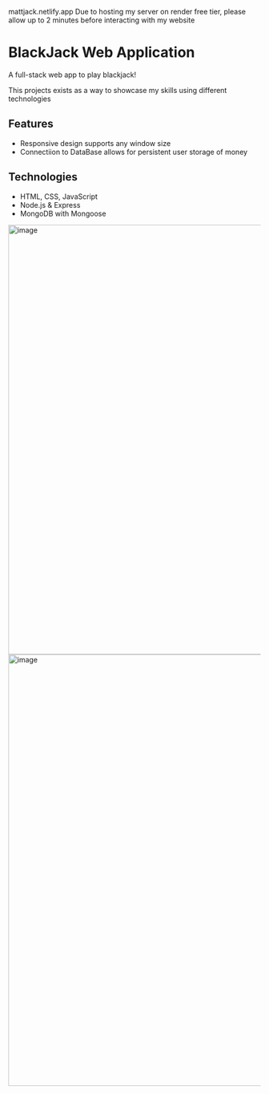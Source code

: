 mattjack.netlify.app
Due to hosting my server on render free tier, please allow up to 2 minutes before 
interacting with my website

# BlackJack Web Application
A full-stack web app to play blackjack!

This projects exists as a way to showcase my skills using different technologies

## Features
- Responsive design supports any window size
- Connectiion to DataBase allows for persistent user storage of money

## Technologies
- HTML, CSS, JavaScript
- Node.js & Express
- MongoDB with Mongoose

<img width="1472" height="857" alt="image" src="https://github.com/user-attachments/assets/c7ab0da7-0d0f-4d3d-b170-6615b33f5c9a" />

<img width="1470" height="861" alt="image" src="https://github.com/user-attachments/assets/d082cafa-feca-4bca-a2d6-afe279acc2d0" />


